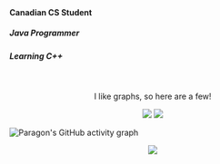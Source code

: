 <br>
<p align="center">
<h4>Canadian CS Student</h4>
<h5>Java Programmer</h5>
<h5>Learning C++</h5>
</p>
<br>
<p align="center">I like graphs, so here are a few!</p>
<p align="center">
 <img src="https://github-readme-stats.vercel.app/api/top-langs/?username=Tri11Paragon&count_private=true&show_icons=true&theme=dark&layout=compact">
 <img src="https://github-readme-stats.vercel.app/api?username=Tri11Paragon&count_private=true&show_icons=true&theme=dark">
</p>
 
![Paragon's GitHub activity graph](https://activity-graph.herokuapp.com/graph?username=Tri11Paragon&hide_border=true&theme=redical)

<p align="center">
 <img src="https://github-readme-streak-stats.herokuapp.com/?user=Tri11Paragon"></img>
</p>
